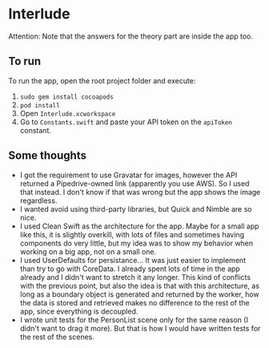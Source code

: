 #  Interlude
Attention: Note that the answers for the theory part are inside the app too.

## To run
To run the app, open the root project folder and execute:

1. `sudo gem install cocoapods` 
2. `pod install`
3. Open `Interlude.xcworkspace`
4. Go to `Constants.swift` and paste your API token on the `apiToken` constant.

## Some thoughts
- I got the requirement to use Gravatar for images, however the API returned a Pipedrive-owned link (apparently you use AWS). So I used that instead. I don't know if that was wrong but the app shows the image regardless.
- I wanted avoid using third-party libraries, but Quick and Nimble are so nice.
- I used Clean Swift as the architecture for the app. Maybe for a small app like this, it is slightly overkill, with lots of files and sometimes having components do very little, but my idea was to show my behavior when working on a big app, not on a small one.
- I used UserDefaults for persistance... It was just easier to implement than try to go with CoreData. I already spent lots of time in the app already and I didn't want to stretch it any longer. This kind of conflicts with the previous point, but also the idea is that with this architecture, as long as a boundary object is generated and returned by the worker, how the data is stored and retrieved makes no difference to the rest of the app, since everything is decoupled.
- I wrote unit tests for the PersonList scene only for the same reason (I didn't want to drag it more). But that is how I would have written tests for the rest of the scenes.

